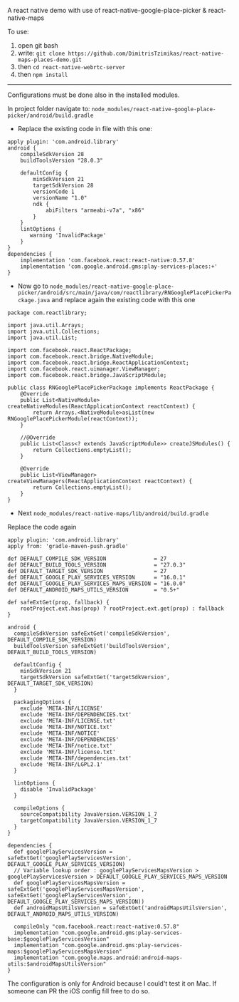 A react native demo with use of react-native-google-place-picker & react-native-maps

To use: 
1) open git bash
2) write: ```git clone https://github.com/DimitrisTzimikas/react-native-maps-places-demo.git```
3) then ```cd react-native-webrtc-server```
4) then ```npm install```

***

Configurations must be done also in the installed modules.

In project folder navigate to: ```node_modules/react-native-google-place-picker/android/build.gradle```

* Replace the existing code in file with this one: 

```
apply plugin: 'com.android.library'
android {
    compileSdkVersion 28
    buildToolsVersion "28.0.3"

    defaultConfig {
        minSdkVersion 21
        targetSdkVersion 28
        versionCode 1
        versionName "1.0"
        ndk {
            abiFilters "armeabi-v7a", "x86"
        }
    }
    lintOptions {
       warning 'InvalidPackage'
    }
}
dependencies {
    implementation 'com.facebook.react:react-native:0.57.8'
    implementation 'com.google.android.gms:play-services-places:+'
}
```
* Now go to ```node_modules/react-native-google-place-picker/android/src/main/java/com/reactlibrary/RNGooglePlacePickerPackage.java``` and replace again the existing code with this one
```
package com.reactlibrary;

import java.util.Arrays;
import java.util.Collections;
import java.util.List;

import com.facebook.react.ReactPackage;
import com.facebook.react.bridge.NativeModule;
import com.facebook.react.bridge.ReactApplicationContext;
import com.facebook.react.uimanager.ViewManager;
import com.facebook.react.bridge.JavaScriptModule;

public class RNGooglePlacePickerPackage implements ReactPackage {
    @Override
    public List<NativeModule> createNativeModules(ReactApplicationContext reactContext) {
        return Arrays.<NativeModule>asList(new RNGooglePlacePickerModule(reactContext));
    }

    //@Override
    public List<Class<? extends JavaScriptModule>> createJSModules() {
        return Collections.emptyList();
    }

    @Override
    public List<ViewManager> createViewManagers(ReactApplicationContext reactContext) {
        return Collections.emptyList();
    }
}
```

* Next ```node_modules/react-native-maps/lib/android/build.gradle```

Replace the code again

```
apply plugin: 'com.android.library'
apply from: 'gradle-maven-push.gradle'

def DEFAULT_COMPILE_SDK_VERSION               = 27
def DEFAULT_BUILD_TOOLS_VERSION               = "27.0.3"
def DEFAULT_TARGET_SDK_VERSION                = 27
def DEFAULT_GOOGLE_PLAY_SERVICES_VERSION      = "16.0.1"
def DEFAULT_GOOGLE_PLAY_SERVICES_MAPS_VERSION = "16.0.0"
def DEFAULT_ANDROID_MAPS_UTILS_VERSION        = "0.5+"

def safeExtGet(prop, fallback) {
    rootProject.ext.has(prop) ? rootProject.ext.get(prop) : fallback
}

android {
  compileSdkVersion safeExtGet('compileSdkVersion', DEFAULT_COMPILE_SDK_VERSION)
  buildToolsVersion safeExtGet('buildToolsVersion', DEFAULT_BUILD_TOOLS_VERSION)

  defaultConfig {
    minSdkVersion 21
    targetSdkVersion safeExtGet('targetSdkVersion', DEFAULT_TARGET_SDK_VERSION)
  }

  packagingOptions {
    exclude 'META-INF/LICENSE'
    exclude 'META-INF/DEPENDENCIES.txt'
    exclude 'META-INF/LICENSE.txt'
    exclude 'META-INF/NOTICE.txt'
    exclude 'META-INF/NOTICE'
    exclude 'META-INF/DEPENDENCIES'
    exclude 'META-INF/notice.txt'
    exclude 'META-INF/license.txt'
    exclude 'META-INF/dependencies.txt'
    exclude 'META-INF/LGPL2.1'
  }

  lintOptions {
    disable 'InvalidPackage'
  }

  compileOptions {
    sourceCompatibility JavaVersion.VERSION_1_7
    targetCompatibility JavaVersion.VERSION_1_7
  }
}

dependencies {
  def googlePlayServicesVersion = safeExtGet('googlePlayServicesVersion', DEFAULT_GOOGLE_PLAY_SERVICES_VERSION)
  // Variable lookup order : googlePlayServicesMapsVersion > googlePlayServicesVersion > DEFAULT_GOOGLE_PLAY_SERVICES_MAPS_VERSION
  def googlePlayServicesMapsVersion = safeExtGet('googlePlayServicesMapsVersion', safeExtGet('googlePlayServicesVersion', DEFAULT_GOOGLE_PLAY_SERVICES_MAPS_VERSION))
  def androidMapsUtilsVersion = safeExtGet('androidMapsUtilsVersion', DEFAULT_ANDROID_MAPS_UTILS_VERSION)

  compileOnly "com.facebook.react:react-native:0.57.8"
  implementation "com.google.android.gms:play-services-base:$googlePlayServicesVersion"
  implementation "com.google.android.gms:play-services-maps:$googlePlayServicesMapsVersion"
  implementation "com.google.maps.android:android-maps-utils:$androidMapsUtilsVersion"
}

```

The configuration is only for Android because I could't test it on Mac. 
If someone can PR the iOS config fill free to do so.